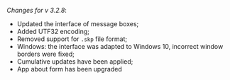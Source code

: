 _Changes for v 3.2.8_:
- Updated the interface of message boxes;
- Added UTF32 encoding;
- Removed support for `.skp` file format;
- Windows: the interface was adapted to Windows 10, incorrect window borders were fixed;
- Cumulative updates have been applied;
- App about form has been upgraded
